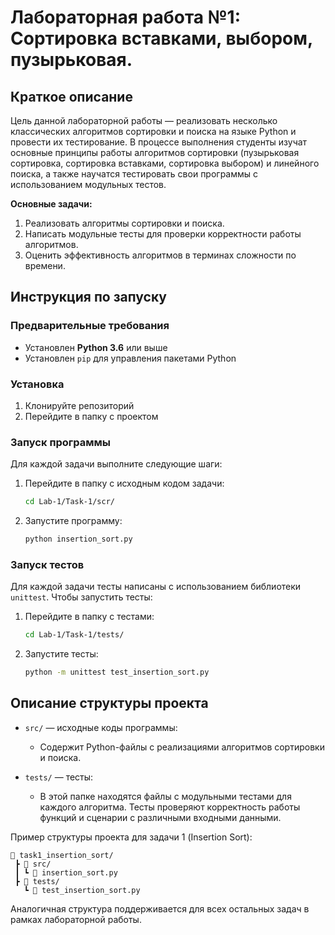 # Лабораторная работа №1: Сортировка вставками, выбором, пузырьковая.

## Краткое описание

Цель данной лабораторной работы — реализовать несколько классических алгоритмов сортировки и поиска на языке Python и провести их тестирование. В процессе выполнения студенты изучат основные принципы работы алгоритмов сортировки (пузырьковая сортировка, сортировка вставками, сортировка выбором) и линейного поиска, а также научатся тестировать свои программы с использованием модульных тестов.

**Основные задачи:**

1. Реализовать алгоритмы сортировки и поиска.
2. Написать модульные тесты для проверки корректности работы алгоритмов.
3. Оценить эффективность алгоритмов в терминах сложности по времени.

## Инструкция по запуску

### Предварительные требования

- Установлен **Python 3.6** или выше
- Установлен `pip` для управления пакетами Python

### Установка

1. Клонируйте репозиторий
2. Перейдите в папку с проектом

### Запуск программы

Для каждой задачи выполните следующие шаги:

1. Перейдите в папку с исходным кодом задачи:
   ```bash
   cd Lab-1/Task-1/scr/
   ```

2. Запустите программу:
   ```bash
   python insertion_sort.py
   ```

### Запуск тестов

Для каждой задачи тесты написаны с использованием библиотеки `unittest`. Чтобы запустить тесты:

1. Перейдите в папку с тестами:
   ```bash
   cd Lab-1/Task-1/tests/
   ```

2. Запустите тесты:
   ```bash
   python -m unittest test_insertion_sort.py
   ```

## Описание структуры проекта

- `src/` — исходные коды программы:
  - Содержит Python-файлы с реализациями алгоритмов сортировки и поиска.
  
- `tests/` — тесты:
  - В этой папке находятся файлы с модульными тестами для каждого алгоритма. Тесты проверяют корректность работы функций и сценарии с различными входными данными.

Пример структуры проекта для задачи 1 (Insertion Sort):

```
📁 task1_insertion_sort/
 ┣ 📁 src/
 ┃ ┗ 📄 insertion_sort.py
 ┣ 📁 tests/
   ┗ 📄 test_insertion_sort.py
```

Аналогичная структура поддерживается для всех остальных задач в рамках лабораторной работы.
